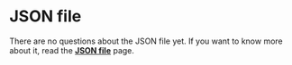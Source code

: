 # JSON file

There are no questions about the JSON file yet. If you want to know more about it, read the **[JSON file](../advanced/json.md)** page.

